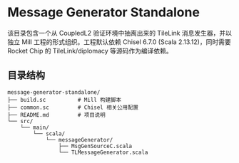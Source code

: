 # Message Generator Standalone

该目录包含一个从 CoupledL2 验证环境中抽离出来的 TileLink 消息发生器，并以独立 Mill 工程的形式组织。工程默认依赖 Chisel 6.7.0 (Scala 2.13.12)，同时需要 Rocket Chip 的 TileLink/diplomacy 等源码作为编译依赖。

## 目录结构

```
message-generator-standalone/
├── build.sc          # Mill 构建脚本
├── common.sc         # Chisel 相关公用配置
├── README.md         # 项目说明
└── src/
    └── main/
        └── scala/
            └── messageGenerator/
                ├── MsgGenSourceC.scala
                └── TLMessageGenerator.scala
```
